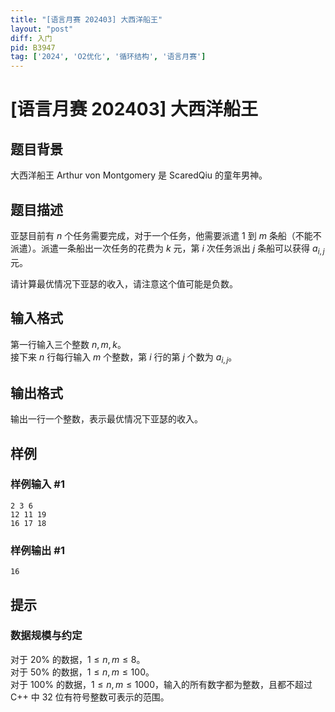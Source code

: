 ```yaml
---
title: "[语言月赛 202403] 大西洋船王"
layout: "post"
diff: 入门
pid: B3947
tag: ['2024', 'O2优化', '循环结构', '语言月赛']
---
```

# [语言月赛 202403] 大西洋船王
## 题目背景

大西洋船王 Arthur von Montgomery 是 ScaredQiu 的童年男神。
## 题目描述

亚瑟目前有 $n$ 个任务需要完成，对于一个任务，他需要派遣 $1$ 到 $m$ 条船（不能不派遣）。派遣一条船出一次任务的花费为 $k$ 元，第 $i$ 次任务派出 $j$ 条船可以获得 $a_{i,j}$ 元。

请计算最优情况下亚瑟的收入，请注意这个值可能是负数。
## 输入格式

第一行输入三个整数 $n,m,k$。  
接下来 $n$ 行每行输入 $m$ 个整数，第 $i$ 行的第 $j$ 个数为 $a_{i,j}$。
## 输出格式

输出一行一个整数，表示最优情况下亚瑟的收入。
## 样例

### 样例输入 #1
```
2 3 6
12 11 19
16 17 18

```
### 样例输出 #1
```
16

```
## 提示

### 数据规模与约定

对于 $20\%$ 的数据，$1 \leq n,m\leq 8$。  
对于 $50\%$ 的数据，$1 \leq n,m\leq 100$。  
对于 $100\%$ 的数据，$1 \leq n,m\leq 1000$，输入的所有数字都为整数，且都不超过 C++ 中 $32$ 位有符号整数可表示的范围。

